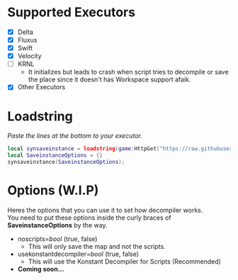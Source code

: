 # Supported Executors
- [x] Delta
- [x] Fluxus
- [x] Swift
- [x] Velocity 
- [ ] KRNL
   - It initializes but leads to crash when script tries to decompile or save the place since it doesn't has Workspace support afaik.
- [x] Other Executors

# Loadstring
*Paste the lines at the bottom to your executor.*

```lua
local synsaveinstance = loadstring(game:HttpGet("https://raw.githubusercontent.com/yungDoom/UniversalSynSaveInstance-Mod/refs/heads/main/saveinstance.luau", true), "saveinstance")();
local SaveinstanceOptions = {}
synsaveinstance(SaveinstanceOptions);
```

# Options (W.I.P)
Heres the options that you can use it to set how decompiler works.<br>
You need to put these options inside the curly braces of **SaveinstanceOptions** by the way.

- noscripts=*bool* (true, false)
  - This will only save the map and not the scripts.
- usekonstantdecompiler=*bool* (true, false)
  - This will use the Konstant Decompiler for Scripts (Recommended)
- **Coming soon...**
